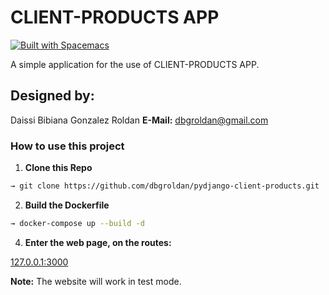 # CLIENT-PRODUCTS APP

[![Built with Spacemacs](https://cdn.rawgit.com/syl20bnr/spacemacs/442d025779da2f62fc86c2082703697714db6514/assets/spacemacs-badge.svg)](http://spacemacs.org)

A simple application for the use of CLIENT-PRODUCTS APP.


## Designed by:
Daissi Bibiana Gonzalez Roldan
**E-Mail:** dbgroldan@gmail.com

### How to use this project

1. **Clone this Repo**
  ```sh
  → git clone https://github.com/dbgroldan/pydjango-client-products.git
  ```
2. **Build the Dockerfile**
  ```sh
  → docker-compose up --build -d
  ```

4. **Enter the web page, on the routes:**

[127.0.0.1:3000](http://127.0.0.1:80 "Link a Pagina")

**Note:** The website will work in test mode.
